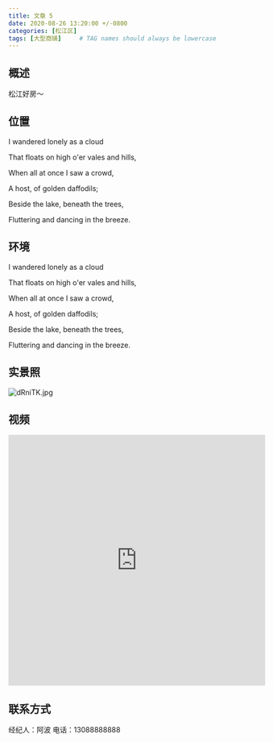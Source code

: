 ```yaml
---
title: 文章 5
date: 2020-08-26 13:20:00 +/-0800
categories: [松江区]
tags: [大型商铺]     # TAG names should always be lowercase
---
```


## 概述

松江好房～


## 位置

I wandered lonely as a cloud

That floats on high o'er vales and hills,

When all at once I saw a crowd,

A host, of golden daffodils;

Beside the lake, beneath the trees,

Fluttering and dancing in the breeze.


## 环境

I wandered lonely as a cloud

That floats on high o'er vales and hills,

When all at once I saw a crowd,

A host, of golden daffodils;

Beside the lake, beneath the trees,

Fluttering and dancing in the breeze.


## 实景照

<img src="https://s1.ax1x.com/2020/08/26/dRniTK.jpg" alt="dRniTK.jpg" border="0" />


## 视频

<iframe height=498 width=510 src='https://player.youku.com/embed/XNDgxNDEzNjkzMg==' frameborder=0 allowfullscreen></iframe>


## 联系方式

经纪人：阿波   电话：13088888888